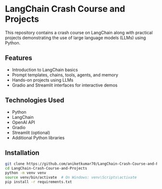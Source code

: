 # LangChain Crash Course and Projects

This repository contains a crash course on LangChain along with practical projects demonstrating the use of large language models (LLMs) using Python.

## Features

- Introduction to LangChain basics
- Prompt templates, chains, tools, agents, and memory
- Hands-on projects using LLMs
- Gradio and Streamlit interfaces for interactive demos

## Technologies Used

- Python
- LangChain
- OpenAI API
- Gradio
- Streamlit (optional)
- Additional Python libraries

## Installation

```bash
git clone https://github.com/aniketkumar70/LangChain-Crash-Course-and-Projects.git
cd LangChain-Crash-Course-and-Projects
python -m venv venv
source venv/bin/activate  # On Windows: venv\Scripts\activate
pip install -r requirements.txt
